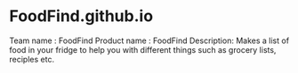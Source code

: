 # FoodFind.github.io

Team name : FoodFind
Product name : FoodFind
Description: Makes a list of food in your fridge to help you with different things such as grocery lists, reciples etc.